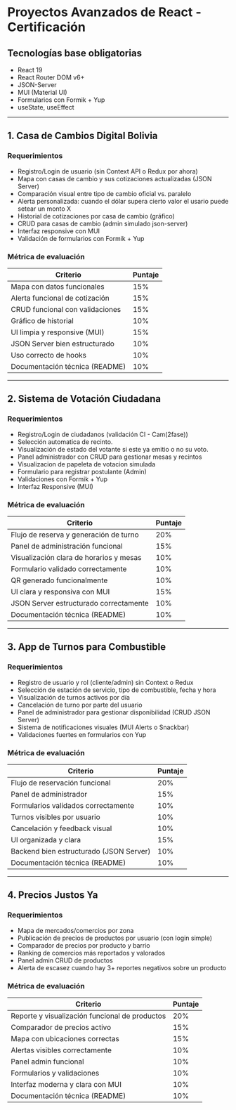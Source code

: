 # Proyectos Avanzados de React - Certificación

## Tecnologías base obligatorias
- React 19
- React Router DOM v6+
- JSON-Server
- MUI (Material UI) 
- Formularios con Formik + Yup
- useState, useEffect

---

## 1. Casa de Cambios Digital Bolivia

### Requerimientos
- Registro/Login de usuario (sin Context API o Redux por ahora)
- Mapa con casas de cambio y sus cotizaciones actualizadas (JSON Server)
- Comparación visual entre tipo de cambio oficial vs. paralelo
- Alerta personalizada: cuando el dólar supera cierto valor el usario puede setear un monto X 
- Historial de cotizaciones por casa de cambio (gráfico)
- CRUD para casas de cambio (admin simulado json-server)
- Interfaz responsive con MUI
- Validación de formularios con Formik + Yup

### Métrica de evaluación
| Criterio                            | Puntaje |
|-------------------------------------|---------|
| Mapa con datos funcionales  | 15%     |
| Alerta funcional de cotización     | 15%     |
| CRUD funcional con validaciones    | 15%     |
| Gráfico de historial               | 10%     |
| UI limpia y responsive (MUI)       | 15%     |
| JSON Server bien estructurado      | 10%     |
| Uso correcto de hooks              | 10%     |
| Documentación técnica (README)    | 10%     |

---

## 2. Sistema de Votación Ciudadana

### Requerimientos
- Registro/Login de ciudadanos (validación CI - Cam(2fase))
- Selección automatica de recinto.
- Visualización de estado del votante si este ya emitio o no su voto.
- Panel administrador con CRUD para gestionar  mesas y recintos
- Visualizacion de papeleta de votacion simulada 
- Formulario para registrar postulante (Admin)
- Validaciones con Formik + Yup
- Interfaz Responsive (MUI)

### Métrica de evaluación
| Criterio                                 | Puntaje |
|------------------------------------------|---------|
| Flujo de reserva y generación de turno   | 20%     |
| Panel de administración funcional        | 15%     |
| Visualización clara de horarios y mesas  | 10%     |
| Formulario validado correctamente        | 10%     |
| QR generado funcionalmente               | 10%     |
| UI clara y responsiva con MUI            | 15%     |
| JSON Server estructurado correctamente   | 10%     |
| Documentación técnica (README)    | 10%     |

---

## 3. App de Turnos para Combustible

### Requerimientos
- Registro de usuario y rol (cliente/admin) sin Context o Redux
- Selección de estación de servicio, tipo de combustible, fecha y hora
- Visualización de turnos activos por día
- Cancelación de turno por parte del usuario
- Panel de administrador para gestionar disponibilidad (CRUD JSON Server)
- Sistema de notificaciones visuales (MUI Alerts o Snackbar)
- Validaciones fuertes en formularios con Yup

### Métrica de evaluación
| Criterio                            | Puntaje |
|-------------------------------------|---------|
| Flujo de reservación funcional     | 20%     |
| Panel de administrador             | 15%     |
| Formularios validados correctamente | 10%     |
| Turnos visibles por usuario        | 10%     |
| Cancelación y feedback visual      | 10%     |
| UI organizada y clara              | 15%     |
| Backend bien estructurado (JSON Server) | 10% |
| Documentación técnica (README)    | 10%     |

---

## 4. Precios Justos Ya

### Requerimientos
- Mapa de mercados/comercios por zona
- Publicación de precios de productos por usuario (con login simple)
- Comparador de precios por producto y barrio
- Ranking de comercios más reportados y valorados
- Panel admin CRUD de productos
- Alerta de escasez cuando hay 3+ reportes negativos sobre un producto

### Métrica de evaluación
| Criterio                            | Puntaje |
|-------------------------------------|---------|
| Reporte y visualización funcional de productos | 20%     |
| Comparador de precios activo       | 15%     |
| Mapa con ubicaciones correctas     | 15%     |
| Alertas visibles correctamente     | 10%     |
| Panel admin funcional              | 10%     |
| Formularios y validaciones         | 10%     |
| Interfaz moderna y clara con MUI   | 10%     |
| Documentación técnica (README)    | 10%     |
